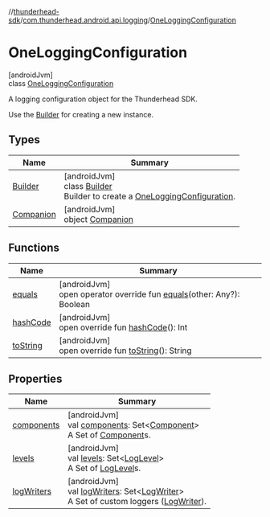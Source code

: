 //[thunderhead-sdk](../../../index.md)/[com.thunderhead.android.api.logging](../index.md)/[OneLoggingConfiguration](index.md)

# OneLoggingConfiguration

[androidJvm]\
class [OneLoggingConfiguration](index.md)

A logging configuration object for the Thunderhead SDK.

Use the [Builder](-builder/index.md) for creating a new instance.

## Types

| Name | Summary |
|---|---|
| [Builder](-builder/index.md) | [androidJvm]<br>class [Builder](-builder/index.md)<br>Builder to create a [OneLoggingConfiguration](index.md). |
| [Companion](-companion/index.md) | [androidJvm]<br>object [Companion](-companion/index.md) |

## Functions

| Name | Summary |
|---|---|
| [equals](equals.md) | [androidJvm]<br>open operator override fun [equals](equals.md)(other: Any?): Boolean |
| [hashCode](hash-code.md) | [androidJvm]<br>open override fun [hashCode](hash-code.md)(): Int |
| [toString](to-string.md) | [androidJvm]<br>open override fun [toString](to-string.md)(): String |

## Properties

| Name | Summary |
|---|---|
| [components](components.md) | [androidJvm]<br>val [components](components.md): Set<[Component](../-component/index.md)><br>A Set of [Component](../-component/index.md)s. |
| [levels](levels.md) | [androidJvm]<br>val [levels](levels.md): Set<[LogLevel](../-log-level/index.md)><br>A Set of [LogLevel](../-log-level/index.md)s. |
| [logWriters](log-writers.md) | [androidJvm]<br>val [logWriters](log-writers.md): Set<[LogWriter](../-log-writer/index.md)><br>A Set of custom loggers ([LogWriter](../-log-writer/index.md)). |

